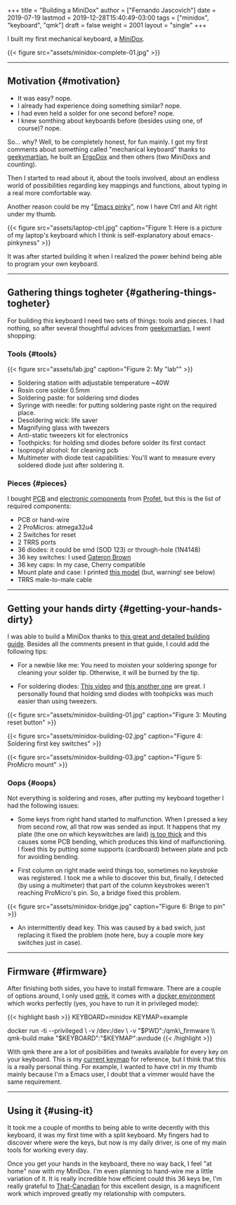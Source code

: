 +++
title = "Building a MiniDox"
author = ["Fernando Jascovich"]
date = 2019-07-19
lastmod = 2019-12-28T15:40:49-03:00
tags = ["minidox", "keyboard", "qmk"]
draft = false
weight = 2001
layout = "single"
+++

I built my first mechanical keyboard, a [MiniDox](<https://github.com/That-Canadian/MiniDox%5FPCB>).

{{< figure src="assets/minidox-complete-01.jpg" >}}

---


## Motivation {#motivation}

-   It was easy? nope.
-   I already had experience doing something similar? nope.
-   I had even held a solder for one second before? nope.
-   I knew somthing about keyboards before (besides using one, of course)? nope.

So... why?
Well, to be completely honest, for fun mainly. I got my first comments about something called "mechanical keyboard" thanks to [geekymartian](<https://github.com/bfagundez>), he built an [ErgoDox](<https://www.ergodox.io/>) and then others (two MiniDoxs and counting).

Then I started to read about it, about the tools involved, about an endless world of possibilities regarding key mappings and functions, about typing in a real more comfortable way.

Another reason could be my "[Emacs pinky](<https://en.wikipedia.org/wiki/Emacs#Emacs%5Fpinky>)", now I have Ctrl and Alt right under my thumb.

{{< figure src="assets/laptop-ctrl.jpg" caption="Figure 1: Here is a picture of my laptop's keyboard which I think is self-explanatory about emacs-pinkyness" >}}

It was after started building it when I realized the power behind being able to program your own keyboard.

---


## Gathering things togheter {#gathering-things-togheter}

For building this keyboard I need two sets of things: tools and pieces. I had nothing, so after several thoughtful advices from [geekymartian](<https://github.com/bfagundez>), I went shopping:


### Tools {#tools}

{{< figure src="assets/lab.jpg" caption="Figure 2: My \"lab\"" >}}

-   Soldering station with adjustable temperature ~40W
-   Rosin core solder 0.5mm
-   Soldering paste: for soldering smd diodes
-   Syringe with needle: for putting soldering paste right on the required place.
-   Desoldering wick: life saver
-   Magnifying glass with tweezers
-   Anti-static tweezers kit for electronics
-   Toothpicks: for holding smd diodes before solder its first contact
-   Isopropyl alcohol: for cleaning pcb
-   Multimeter with diode test capabilities: You'll want to measure every soldered diode just after soldering it.


### Pieces {#pieces}

I bought [PCB](<https://shop.profetkeyboards.com/product/minidox-pcb-set>) and [electronic components](<https://shop.profetkeyboards.com/product/minidox-pcb-set>) from [Profet](<https://shop.profetkeyboards.com/>), but this is the list of required components:

-   PCB or hand-wire
-   2 ProMicros: atmega32u4
-   2 Switches for reset
-   2 TRRS ports
-   36 diodes: it could be smd (SOD 123) or through-hole (1N4148)
-   36 key switches: I used [Gateron Brown](<https://www.switchtop.com/product/gateron-switches>)
-   36 key caps: In my case, Cherry compatible
-   Mount plate and case: I printed [this model](<https://github.com/fernando-jascovich/minidox-case>) (but, warning! see below)
-   TRRS male-to-male cable

---


## Getting your hands dirty {#getting-your-hands-dirty}

I was able to build a MiniDox thanks to [this great and detailed building guide](<https://imgur.com/a/vImo6>).
Besides all the comments present in that guide, I could add the following tips:

-   For a newbie like me:
    You need to moisten your soldering sponge for cleaning your solder tip. Otherwise, it will be burned by the tip.

-   For soldering diodes:
    [This video](<https://www.youtube.com/watch?v=Jpj3tilIaik>) and [this another one](<https://www.youtube.com/watch?v=pzhBj1imgrk>) are great. I personally found that holding smd diodes with toohpicks was much easier than using tweezers.

{{< figure src="assets/minidox-building-01.jpg" caption="Figure 3: Mouting reset button" >}}

{{< figure src="assets/minidox-building-02.jpg" caption="Figure 4: Soldering first key switches" >}}

{{< figure src="assets/minidox-building-03.jpg" caption="Figure 5: ProMicro mount" >}}


### Oops {#oops}

Not everything is soldering and roses, after putting my keyboard together I had the following issues:

-   Some keys from right hand started to malfunction. When I pressed a key from second row, all that row was sended as input. It happens that my plate (the one on which keyswitches are laid) [is too thick](<https://github.com/fernando-jascovich/minidox-case/issues/2>) and this causes some PCB bending, which produces this kind of malfunctioning. I fixed this by putting some supports (cardboard) between plate and pcb for avoiding bending.

-   First column on right made weird things too, sometimes no keystroke was registered. I took me a while to discover this but, finally, I detected (by using a multimeter) that part of the column keystrokes weren't reaching ProMicro's pin. So, a bridge fixed this problem.

{{< figure src="assets/minidox-bridge.jpg" caption="Figure 6: Brige to pin" >}}

-   An intermittently dead key. This was caused by a bad swich, just replacing it fixed the problem (note here, buy a couple more key switches just in case).

---


## Firmware {#firmware}

After finishing both sides, you have to install firmware. There are a couple of options around, I only used [qmk](<https://qmk.fm/>), it comes with a [docker environment](<https://github.com/qmk/qmk%5Ffirmware/blob/master/Dockerfile>) which works perfectly (yes, you have to run it in privileged mode):

{{< highlight bash >}}
KEYBOARD=minidox
KEYMAP=example

docker run -ti --privileged \\
       -v /dev:/dev \\
       -v "$PWD":/qmk\_firmware \\
       qmk-build make "$KEYBOARD":"$KEYMAP":avrdude
{{< /highlight >}}

With qmk there are a lot of posibilities and tweaks available for every key on your keyboard. This is my [current keymap](<https://github.com/fernando-jascovich/qmk%5Ffirmware/tree/fernando-jascovich%5Fminidox%5Flayout/keyboards/minidox/keymaps/fernando%5Fjascovich>) for reference, but I think that this is a really personal thing. For example, I wanted to have ctrl in my thumb mainly because I'm a Emacs user, I doubt that a vimmer would have the same requirement.

---


## Using it {#using-it}

It took me a couple of months to being able to write decently with this keyboard, it was my first time with a split keyboard. My fingers had to discover where were the keys, but now is my daily driver, is one of my main tools for working every day.

Once you get your hands in the keyboard, there no way back, I feel "at home" now with my MiniDox. I'm even planning to hand-wire me a little variation of it. It is really incredible how efficient could this 36 keys be, I'm really grateful to [That-Canadian](<https://github.com/That-Canadian>) for this excellent design, is a magnificent work which improved greatly my relationship with computers.
